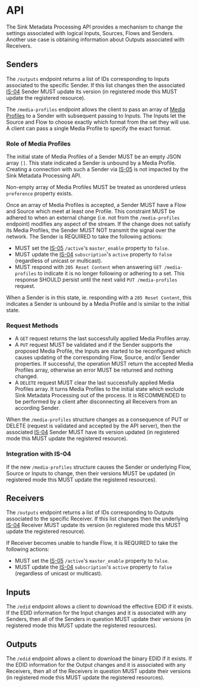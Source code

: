 # API

The Sink Metadata Processing API provides a mechanism to change the settings associated with logical Inputs, Sources, Flows and Senders. Another use case is obtaining information about Outputs associated with Receivers.

## Senders

The `/outputs` endpoint returns a list of IDs corresponding to Inputs associated to the specific Sender. If this list changes then the associated [IS-04][IS-04] Sender MUST update its version (in registered mode this MUST update the registered resource).

The `/media-profiles` endpoint allows the client to pass an array of [Media Profiles](Overview.md#media-profile) to a Sender with subsequent passing to Inputs. The Inputs let the Source and Flow to choose exactly which format from the set they will use. A client can pass a single Media Profile to specify the exact format.

### Role of Media Profiles

The initial state of Media Profiles of a Sender MUST be an empty JSON array `[]`. This state indicated a Sender is unbound by a Media Profile. Creating a connection with such a Sender via [IS-05][IS-05] is not impacted by the Sink Metadata Processing API.

Non-empty array of Media Profiles MUST be treated as unordered unless `preference` property exists.

Once an array of Media Profiles is accepted, a Sender MUST have a Flow and Source which meet at least one Profile. This constraint MUST be adhered to when an external change (i.e. not from the `/media-profiles` endpoint) modifies any aspect of the stream. If the change does not satisfy its Media Profiles, the Sender MUST NOT transmit the signal over the network. The Sender is REQUIRED to take the following actions:

- MUST set the [IS-05][IS-05] `/active`'s `master_enable` property to `false`.
- MUST update the [IS-04][IS-04] `subscription`'s `active` property to `false` (regardless of unicast or multicast).
- MUST respond with `205 Reset Content` when answering `GET /media-profiles` to indicate it is no longer following or adhering to a set. This response SHOULD persist until the next valid `PUT /media-profiles` request.

When a Sender is in this state, ie. responding with a `205 Reset Content`, this indicates a Sender is unbound by a Media Profile and is similar to the initial state.

### Request Methods

- A `GET` request returns the last successfully applied Media Profiles array.
- A `PUT` request MUST be validated and if the Sender supports the proposed Media Profile, the Inputs are started to be reconfigured which causes updating of the corresponding Flow, Source, and/or Sender properties. If successful, the operation MUST return the accepted Media Profiles array, otherwise an error MUST be returned and nothing changed.
- A `DELETE` request MUST clear the last successfully applied Media Profiles array. It turns Media Profiles to the initial state which exclude Sink Metadata Processing out of the process. It is RECOMMENDED to be performed by a client after disconnecting all Receivers from an according Sender.

When the `/media-profiles` structure changes as a consequence of PUT or DELETE (request is validated and accepted by the API server), then the associated [IS-04][IS-04] Sender MUST have its version updated (in registered mode this MUST update the registered resource).

### Integration with IS-04

If the new `/media-profiles` structure causes the Sender or underlying Flow, Source or Inputs to change, then their versions MUST be updated (in registered mode this MUST update the registered resources).

## Receivers

The `/outputs` endpoint returns a list of IDs corresponding to Outputs associated to the specific Receiver. If this list changes then the underlying [IS-04][IS-04] Receiver MUST update its version (in registered mode this MUST update the registered resource).

If Receiver becomes unable to handle Flow, it is REQUIRED to take the following actions:
- MUST set the [IS-05][IS-05] `/active`'s `master_enable` property to `false`.
- MUST update the [IS-04][IS-04] `subscription`'s `active` property to `false` (regardless of unicast or multicast).

## Inputs

The `/edid` endpoint allows a client to download the effective EDID if it exists. If the EDID information for the Input changes and it is associated with any Senders, then all of the Senders in question MUST update their versions (in registered mode this MUST update the registered resources).

## Outputs

The `/edid` endpoint allows a client to download the binary EDID if it exists. If the EDID information for the Output changes and it is associated with any Receivers, then all of the Receivers in question MUST update their versions (in registered mode this MUST update the registered resources).

[IS-04]: https://specs.amwa.tv/is-04/
[IS-05]: https://specs.amwa.tv/is-05/
